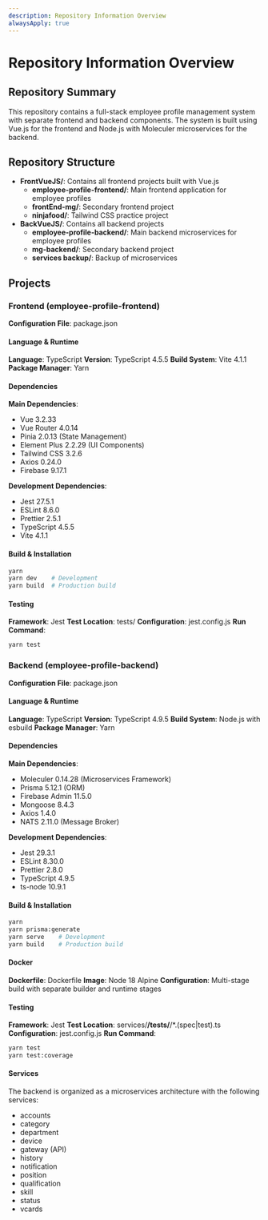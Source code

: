 ```yaml
---
description: Repository Information Overview
alwaysApply: true
---
```


# Repository Information Overview

## Repository Summary

This repository contains a full-stack employee profile management system with separate frontend and backend components. The system is built using Vue.js for the frontend and Node.js with Moleculer microservices for the backend.

## Repository Structure

- **FrontVueJS/**: Contains all frontend projects built with Vue.js
  - **employee-profile-frontend/**: Main frontend application for employee profiles
  - **frontEnd-mg/**: Secondary frontend project
  - **ninjafood/**: Tailwind CSS practice project
- **BackVueJS/**: Contains all backend projects
  - **employee-profile-backend/**: Main backend microservices for employee profiles
  - **mg-backend/**: Secondary backend project
  - **services backup/**: Backup of microservices

## Projects

### Frontend (employee-profile-frontend)

**Configuration File**: package.json

#### Language & Runtime

**Language**: TypeScript
**Version**: TypeScript 4.5.5
**Build System**: Vite 4.1.1
**Package Manager**: Yarn

#### Dependencies

**Main Dependencies**:

- Vue 3.2.33
- Vue Router 4.0.14
- Pinia 2.0.13 (State Management)
- Element Plus 2.2.29 (UI Components)
- Tailwind CSS 3.2.6
- Axios 0.24.0
- Firebase 9.17.1

**Development Dependencies**:

- Jest 27.5.1
- ESLint 8.6.0
- Prettier 2.5.1
- TypeScript 4.5.5
- Vite 4.1.1

#### Build & Installation

```bash
yarn
yarn dev    # Development
yarn build  # Production build
```

#### Testing

**Framework**: Jest
**Test Location**: tests/
**Configuration**: jest.config.js
**Run Command**:

```bash
yarn test
```

### Backend (employee-profile-backend)

**Configuration File**: package.json

#### Language & Runtime

**Language**: TypeScript
**Version**: TypeScript 4.9.5
**Build System**: Node.js with esbuild
**Package Manager**: Yarn

#### Dependencies

**Main Dependencies**:

- Moleculer 0.14.28 (Microservices Framework)
- Prisma 5.12.1 (ORM)
- Firebase Admin 11.5.0
- Mongoose 8.4.3
- Axios 1.4.0
- NATS 2.11.0 (Message Broker)

**Development Dependencies**:

- Jest 29.3.1
- ESLint 8.30.0
- Prettier 2.8.0
- TypeScript 4.9.5
- ts-node 10.9.1

#### Build & Installation

```bash
yarn
yarn prisma:generate
yarn serve    # Development
yarn build    # Production build
```

#### Docker

**Dockerfile**: Dockerfile
**Image**: Node 18 Alpine
**Configuration**: Multi-stage build with separate builder and runtime stages

#### Testing

**Framework**: Jest
**Test Location**: services/**/**tests**/**/\*.(spec|test).ts
**Configuration**: jest.config.js
**Run Command**:

```bash
yarn test
yarn test:coverage
```

#### Services

The backend is organized as a microservices architecture with the following services:

- accounts
- category
- department
- device
- gateway (API)
- history
- notification
- position
- qualification
- skill
- status
- vcards

